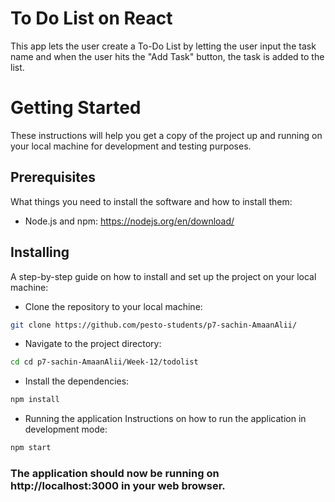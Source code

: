 # To Do List on React
This app lets the user create a To-Do List by letting the user input the task name and when the user hits the "Add Task" button, the task is added to the list.

# Getting Started
These instructions will help you get a copy of the project up and running on your local machine for development and testing purposes.

## Prerequisites
What things you need to install the software and how to install them:

- Node.js and npm: https://nodejs.org/en/download/

## Installing
A step-by-step guide on how to install and set up the project on your local machine:

- Clone the repository to your local machine:
```bash
git clone https://github.com/pesto-students/p7-sachin-AmaanAlii/
```
- Navigate to the project directory:
```bash
cd cd p7-sachin-AmaanAlii/Week-12/todolist
```

- Install the dependencies:
```bash
npm install
```

- Running the application
Instructions on how to run the application in development mode:
```bash
npm start
```
### The application should now be running on http://localhost:3000 in your web browser.
